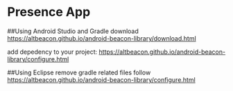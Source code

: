 # Presence App

##Using Android Studio and Gradle
download https://altbeacon.github.io/android-beacon-library/download.html

add depedency to your project: https://altbeacon.github.io/android-beacon-library/configure.html

##Using Eclipse
remove gradle related files
follow https://altbeacon.github.io/android-beacon-library/configure.html
